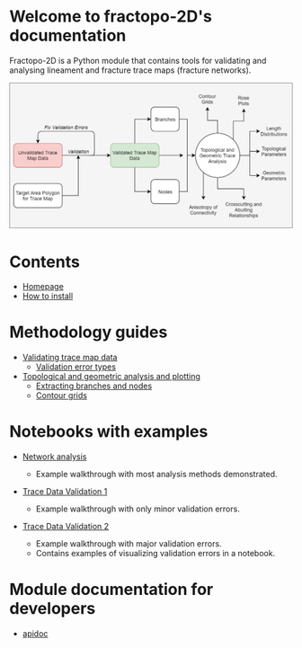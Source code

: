 # Welcome to fractopo-2D's documentation

Fractopo-2D is a Python module that contains tools for validating and analysing
lineament and fracture trace maps (fracture networks).

![Overview of fractopo-2D](imgs/fractopo_2d_diagram.png)

# Contents

* [Homepage](https://github.com/nialov/fractopo)
* [How to install](installation.md)

# Methodology guides

* [Validating trace map data](validation/basics.md)
  * [Validation error types](validation/errors.md)
* [Topological and geometric analysis and plotting](analysis/basics.md)
  * [Extracting branches and nodes](topological_branches_and_nodes.md)
  * [Contour grids](analysis/contour.md)

# Notebooks with examples

* [Network analysis](notebooks/fractopo_network_1)

  * Example walkthrough with most analysis methods demonstrated.

* [Trace Data Validation 1](notebooks/fractopo_validation_1)

  * Example walkthrough with only minor validation errors.

* [Trace Data Validation 2](notebooks/fractopo_validation_2)

  * Example walkthrough with major validation errors.
  * Contains examples of visualizing validation errors in
    a notebook.

# Module documentation for developers

* [apidoc](apidoc/fractopo)


